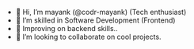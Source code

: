 - 👋 Hi, I’m mayank (@codr-mayank) (Tech enthusiast)
- 👀 I’m skilled in Software Development (Frontend)
- 🌱 Improving on backend skills..
- 💞️ I’m looking to collaborate on cool projects.

<!---
codr-mayank/codr-mayank is a ✨ special ✨ repository because its `README.md` (this file) appears on your GitHub profile.
You can click the Preview link to take a look at your changes.
--->
